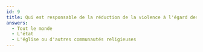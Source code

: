 ```yaml
---
id: 9
title: Qui est responsable de la réduction de la violence à l'égard des femmes?
answers:
  - Tout le monde
  - L'état
  - L'église ou d'autres communautés religieuses
---
```

